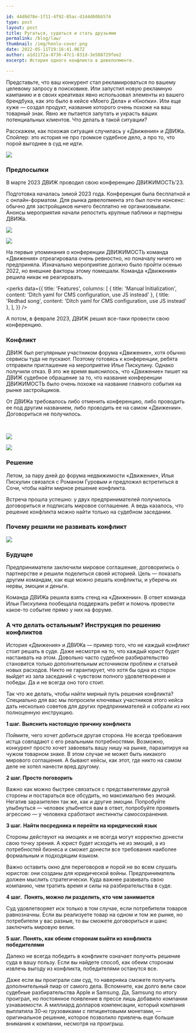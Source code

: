 ```yaml
---

id: 44d0d78e-1f11-4f92-85ac-d144d60bb574
type: post
layout: post
title: Ругаться, судиться и стать друзьями
permalink: /blog/law/
thumbnail: /img/henlo-cover.png
date: 2022-05-11T19:16:41.067Z
author: a1d1172a-8736-47c1-831d-3e508729fee2
excerpt: История одного конфликта в девелопменте.

---
```



Представьте, что ваш конкурент стал рекламироваться по вашему целевому запросу в поисковике. Или запустил новую рекламную кампанию и в своих креативах явно использовал элементы из вашего брендбука, как это было в кейсе «Моего Дела» и «Кнопки». Или еще хуже — создал продукт, название которого очень похоже на ваш товарный знак. Явно же пытается запутать и украсть ваших потенциальных клиентов. Что делать в такой ситуации?

Расскажем, как похожая ситуация случилась у «Движения» и ДВИЖа. Спойлер: это история не про громкое судебное дело, а про то, что порой выгоднее в суд не идти.

![](https://uploads-ssl.webflow.com/609e4bf032b0d43be382d41b/65785c925ec8cbf0116528e9_%D0%94%D0%B2%D0%B8%D0%B6%D0%B5%D0%BD%D0%B8%D0%B5.jpeg)

### Предпосылки
В марте 2023 ДВИЖ проводил свою конференцию ДВИЖИМОСТЬ’23.

Подготовка началась зимой 2023 года. Конференция была бесплатной и с онлайн-форматом. Для рынка девелопмента это был почти нонсенс: обычно для застройщиков ничего бесплатно не организовывали. Анонсы мероприятия начали репостить крупные паблики и партнеры ДВИЖа.

![](https://uploads-ssl.webflow.com/609e4bf032b0d43be382d41b/65785d938af016d910d2b8a7_%D0%B4%D0%B25.jpeg)

![](https://uploads-ssl.webflow.com/609e4bf032b0d43be382d41b/65716ee53f125243c6665065_%D0%B4%D0%B21.png)

На первые упоминания о конференции ДВИЖИМОСТЬ команда «Движения» отреагировала очень ревностно, но поначалу ничего не предприняла. Изначально мероприятие должно было пройти осенью 2022, но внешние факторы этому помешали. Команда «Движения» решила никак не реагировать.

<perks data={{
  title: 'Features',
  columns: [
    { title: 'Manual Initialization', content: 'Ditch yaml for CMS configuration, use JS instead' },
    { title: 'Redhad song', content: 'Ditch yaml for CMS configuration, use JS instead' },
  ],
}} />

А потом, в феврале 2023, ДВИЖ решил все-таки провести свою конференцию.

### Конфликт

ДВИЖ был регулярным участником форума «Движение», хотя обычно сервисы туда не пускают. Поэтому готовясь к конференции, ребята отправили приглашение на мероприятие Илье Пискулину. Однако получили отказ. В это же время выяснилось, что «Движение» пишет на ДВИЖ судебное обращение за то, что название конференции ДВИЖИМОСТЬ было очень похоже на название главного события на рынке застройщиков. 

От ДВИЖа требовалось либо отменить конференцию, либо проводить ее под другим названием, либо проводить ее на самом «Движении». Договориться не получилось.

‍

![](https://uploads-ssl.webflow.com/609e4bf032b0d43be382d41b/65716f559da5271e899bf651_%D0%B4%D0%B23.png)

![](https://uploads-ssl.webflow.com/609e4bf032b0d43be382d41b/65716f748e6c4708a4c3684e_%D0%B4%D0%B22.png)

### Решение

Летом, за пару дней до форума недвижимости «Движение», Илья Пискулин связался с Романом Гуровым и предложил встретиться в Сочи, чтобы найти мирное решение конфликта.

Встреча прошла успешно: у двух предпринимателей получилось договориться и подписать мировое соглашение. А ведь казалось, что решение конфликта можно найти только на судебном заседании.

### Почему решили не развивать конфликт

![](https://uploads-ssl.webflow.com/609e4bf032b0d43be382d41b/657171481dfd834ed34873f1_%D0%B4%D0%B23-1.png)

### Будущее

Предприниматели заключили мировое соглашение, договорились о партнерстве и решили поделиться своей историей. Цель — показать другим командам, как еще можно решать конфликты, и уберечь их нервы, эмоции и деньги.

Команда ДВИЖа решила взять стенд на «Движении». В ответ команда Ильи Пискулина пообещала поддержать ребят и помочь провести какое-то событие прямо у них на форуме. 

### А что делать остальным? Инструкция по решению конфликтов

История «Движения» и ДВИЖа — пример того, что не каждый конфликт стоит решать в суде. Даже несмотря на то, что каждый юрист будет настаивать на этом. Довольно часто судебное разбирательство становится только дополнительным источником проблем и статьей новых расходов. Никто не гарантирует, что хотя бы одна из сторон выйдет из зала заседаний с чувством полного удовлетворения и победы. Да и не всегда оно того стоит. 

Так что же делать, чтобы найти мирный путь решения конфликта? Специально для вас мы попросили ключевых участников этого кейса дать несколько советов для других предпринимателей и собрали из них полноценную инструкцию.

**1 шаг.** **Выяснить настоящую причину конфликта**

Поймите, чего хочет добиться другая сторона. Не всегда требования истца совпадают с его реальными потребностями. Возможно, конкурент просто хочет завоевать вашу нишу на рынке, паразитируя на чужом товарном знаке. В этом случае не может быть никакого мирового соглашения. А бывают кейсы, как этот, где никто на самом деле не хотел нанести вред другому.

**2 шаг. Просто поговорить**

Важно как можно быстрее связаться с представителями другой стороны и постараться все обсудить, но максимально без эмоций. Негатив заразителен так же, как и другие эмоции. Попробуйте улыбнуться — человек улыбнется вам в ответ, попробуйте проявить агрессию — у человека сработают инстинкты самосохранения. 

**3 шаг.** **Найти посредника и перейти на юридический язык**

Стороны действуют на эмоциях и не всегда могут корректно донести свою точку зрения. А юрист будет исходить не из эмоций, а из потребностей бизнеса и сможет донести все требования наиболее формальным и подходящим языком.

Важно оставить окно для переговоров и порой не во всем слушать юристов: они созданы для юридической войны. Предприниматель должен мыслить стратегически. Куда важнее развивать свою компанию, чем тратить время и силы на разбирательства в суде.

‍**4 шаг.  Понять, можно ли разделить, кто чем занимается**

Суд удовлетворяет иск только в том случае, если потребители товаров равнозначны. Если вы реализуете товар на одном и том же рынке, но потребители у вас разные, то вы сможете договориться и шанс заключить мировую велик. 

**5 шаг.** **Понять, как обеим сторонам выйти из конфликта победителями**

Далеко не всегда победить в конфликте означает получить решение суда в вашу пользу. Если вы найдете способ, как обеим сторонам извлечь выгоду из конфликта, победителями останутся все. 

Даже если вы проиграли сам суд, то наверняка сможете получить дополнительный пиар от самого дела. Вспомните, как долго вели свои судебные разбирательства Apple и Samsung. Да, Samsung по итогу проиграл, но постоянное появление в прессе лишь добавило компании узнаваемости. А миллиард долларов компенсации, который компания выплатила 30-ю грузовиками с пятицентовыми монетами, — оригинальное решение, которое позволило привлечь еще больше внимания к компании, несмотря на проигрыш.